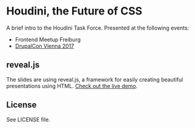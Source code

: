 # Houdini, the Future of CSS

A brief intro to the Houdini Task Force. Presented at the following events:

- Frontend Meetup Freiburg
- [DrupalCon Vienna 2017](https://events.drupal.org/vienna2017/sessions/houdini-future-css)


## reveal.js

The slides are using reveal.js, a framework for easily creating beautiful presentations using HTML. [Check out the live demo](http://lab.hakim.se/reveal-js/).


## License

See LICENSE file.
